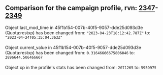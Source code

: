 ## Comparison for the campaign profile, rvn: [2347](https://github.com/PRO100KatYT/FortniteProfileRevisions/tree/main/profiles/campaign/2347%20campaign.json)-[2349](https://github.com/PRO100KatYT/FortniteProfileRevisions/tree/main/profiles/campaign/2349%20campaign.json)

Object last_mod_time in 45f1b154-007b-40f5-9057-dde25d093d3e (Quota:restxp) has been changed from: `"2023-04-23T18:12:42.787Z"` to: `"2023-04-24T05:35:04.363Z"`
<br><br>
Object current_value in 45f1b154-007b-40f5-9057-dde25d093d3e (Quota:restxp) has been changed from: `0.31646666675806046` to: `2896644.506466667`
<br><br>
Object xp in the profile's stats has been changed from: `2071265` to: `5959975`
<br><br>
